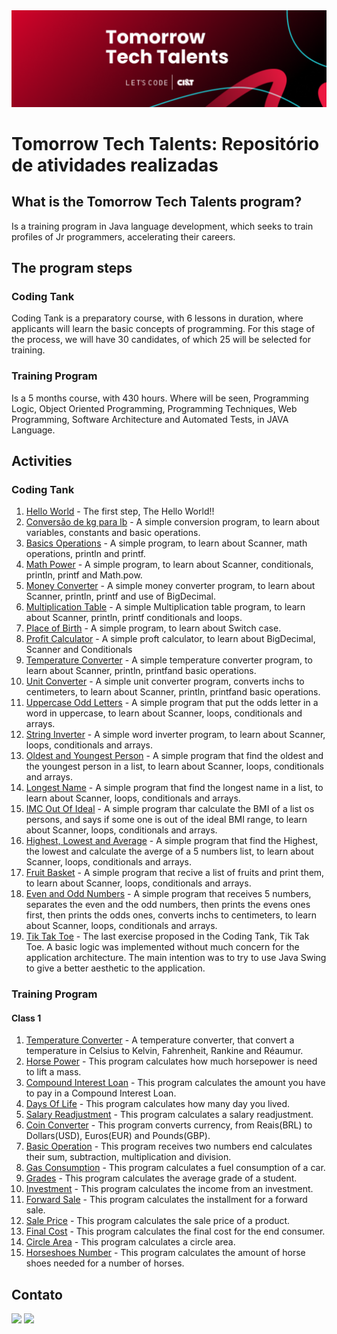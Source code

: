 <img alt="logo Tomorrow Tech Talents" src="https://github.com/joaomhernandes/TomorrowTechTalents/blob/main/assets/TomorrowTechTalentsLogo.svg" style="width: 300%, height: auto, margin-left: auto, margin-left: auto" />

# Tomorrow Tech Talents: Repositório de atividades realizadas

## What is the Tomorrow Tech Talents program?

Is a training program in Java language development, which seeks to train profiles of Jr programmers, accelerating their careers.

## The program steps

### Coding Tank

Coding Tank is a preparatory course, with 6 lessons in duration, where applicants will learn the basic concepts of programming. For this stage of the process, we will have 30 candidates, of which 25 will be selected for training.

### Training Program

Is a 5 months course, with 430 hours. Where will be seen, Programming Logic, Object Oriented Programming, Programming Techniques, Web Programming, Software Architecture and Automated Tests, in JAVA Language.

## Activities

### Coding Tank

1. [Hello World](https://github.com/joaomhernandes/TomorrowTechTalents/blob/main/src/codingTank/HelloWord.java) - The first step, The Hello World!!
2. [Conversão de kg para lb](https://github.com/joaomhernandes/TomorrowTechTalents/blob/main/src/codingTank/ConversaoKgLb.java) - A simple conversion program, to learn about variables, constants and basic operations. 
3. [Basics Operations](https://github.com/joaomhernandes/TomorrowTechTalents/blob/main/src/codingTank/ConversaoKgLb.java) - A simple program, to learn about Scanner, math operations, println and printf. 
4. [Math Power](https://github.com/joaomhernandes/TomorrowTechTalents/blob/main/src/codingTank/MathPower.java) - A simple program, to learn about Scanner, conditionals, println, printf and Math.pow.
5. [Money Converter](https://github.com/joaomhernandes/TomorrowTechTalents/blob/main/src/codingTank/MoneyConverter.java) - A simple money converter program, to learn about Scanner, println, printf and use of BigDecimal. 
6. [Multiplication Table](https://github.com/joaomhernandes/TomorrowTechTalents/blob/main/src/codingTank/MultiplicationTable.java) - A simple Multiplication table program, to learn about Scanner, println, printf conditionals and loops. 
7. [Place of Birth](https://github.com/joaomhernandes/TomorrowTechTalents/blob/main/src/codingTank/PlaceOfBirth.java) - A simple program, to learn about Switch case. 
8. [Profit Calculator](https://github.com/joaomhernandes/TomorrowTechTalents/blob/main/src/codingTank/ProfitCalculator.java) - A simple proft calculator, to learn about BigDecimal, Scanner and Conditionals 
9. [Temperature Converter](https://github.com/joaomhernandes/TomorrowTechTalents/blob/main/src/codingTank/TemperatureConverter.java) - A simple temperature converter program, to learn about Scanner, println, printfand basic operations. 
10. [Unit Converter](https://github.com/joaomhernandes/TomorrowTechTalents/blob/main/src/codingTank/UnitConverter.java) - A simple unit converter program, converts inchs to centimeters, to learn about Scanner, println, printfand basic operations.
11. [Uppercase Odd Letters](https://github.com/joaomhernandes/TomorrowTechTalents/blob/main/src/codingTank/UppercaseOddLetters.java) - A simple program that put the odds letter in a word in uppercase, to learn about Scanner, loops, conditionals and arrays. 
12. [String Inverter](https://github.com/joaomhernandes/TomorrowTechTalents/blob/main/src/codingTank/StringInverter.java) - A simple word inverter program, to learn about Scanner, loops, conditionals and arrays.
13. [Oldest and Youngest Person](https://github.com/joaomhernandes/TomorrowTechTalents/blob/main/src/codingTank/OldestYoungestPerson.java) - A simple program that find the oldest and the youngest person in a list, to learn about Scanner, loops, conditionals and arrays. 
14. [Longest Name](https://github.com/joaomhernandes/TomorrowTechTalents/blob/main/src/codingTank/LongestName.java) - A simple program that find the longest name in a list, to learn about Scanner, loops, conditionals and arrays.  
15. [IMC Out Of Ideal](https://github.com/joaomhernandes/TomorrowTechTalents/blob/main/src/codingTank/PlaceOfBirth.java) - A simple program thar calculate the BMI of a list os persons, and says if some one is out of the ideal BMI range, to learn about Scanner, loops, conditionals and arrays. 
16. [Highest, Lowest and Average](https://github.com/joaomhernandes/TomorrowTechTalents/blob/main/src/codingTank/HighestLowestAverage.java) - A simple program that find the Highest, the lowest and calculate the averge of a 5 numbers list, to learn about Scanner, loops, conditionals and arrays.
17. [Fruit Basket](https://github.com/joaomhernandes/TomorrowTechTalents/blob/main/src/codingTank/FruitBasket.java) - A simple program that recive a list of fruits and print them, to learn about Scanner, loops, conditionals and arrays. 
18. [Even and Odd Numbers](https://github.com/joaomhernandes/TomorrowTechTalents/blob/main/src/codingTank/EvenOddNumbers.java) - A simple program that receives 5 numbers, 
separates the even and the odd numbers, then prints the evens ones first, then prints the odds ones, converts inchs to centimeters, to learn about Scanner, loops, conditionals and arrays.
19. [Tik Tak Toe](https://github.com/joaomhernandes/TomorrowTechTalents/blob/main/src/tikTakToe) - The last exercise proposed in the Coding Tank, Tik Tak Toe. A basic logic was implemented without much concern for the application architecture. The main intention was to try to use Java Swing to give a better aesthetic to the application.

### Training Program

#### Class 1

1. [Temperature Converter](https://github.com/joaomhernandes/TomorrowTechTalents/blob/main/src/aula1/TemperatureConverter.java) - A temperature converter, that convert a temperature in Celsius to Kelvin, Fahrenheit, Rankine and Réaumur.
2. [Horse Power](https://github.com/joaomhernandes/TomorrowTechTalents/blob/main/src/aula1/HorsePower.java) - This program calculates how much horsepower is need to lift a mass.
3. [Compound Interest Loan](https://github.com/joaomhernandes/TomorrowTechTalents/blob/main/src/aula1/CompoundInterestLoan.java) - This program calculates the amount you have to pay in a Compound Interest Loan.
4. [Days Of Life](https://github.com/joaomhernandes/TomorrowTechTalents/blob/main/src/aula1/DaysOfLife.java) - This program calculates how many day you lived.
5. [Salary Readjustment](https://github.com/joaomhernandes/TomorrowTechTalents/blob/main/src/aula1/SalaryReadjustment.java) - This program calculates a salary readjustment.
6. [Coin Converter](https://github.com/joaomhernandes/TomorrowTechTalents/blob/main/src/aula1/CoinConverter.java) - This program converts currency, from Reais(BRL) to Dollars(USD), Euros(EUR) and Pounds(GBP).
7. [Basic Operation](https://github.com/joaomhernandes/TomorrowTechTalents/blob/main/src/aula1/BasicOperation.java) - This program receives two numbers end calculates their sum, subtraction, multiplication and division.
8. [Gas Consumption](https://github.com/joaomhernandes/TomorrowTechTalents/blob/main/src/aula1/GasConsumption.java) - This program calculates a fuel consumption of a car.
9. [Grades](https://github.com/joaomhernandes/TomorrowTechTalents/blob/main/src/aula1/Grades.java) - This program calculates the average grade of a student.
10. [Investment](https://github.com/joaomhernandes/TomorrowTechTalents/blob/main/src/aula1/Investment.java) - This program calculates the income from an investment.
11. [Forward Sale](https://github.com/joaomhernandes/TomorrowTechTalents/blob/main/src/aula1/ForwardSale.java) - This program calculates the installment for a forward sale.
12. [Sale Price](https://github.com/joaomhernandes/TomorrowTechTalents/blob/main/src/aula1/SalePrice.java) - This program calculates the sale price of a product.
13. [Final Cost](https://github.com/joaomhernandes/TomorrowTechTalents/blob/main/src/aula1/FinalCost.java) - This program calculates the final cost for the end consumer.
14. [Circle Area](https://github.com/joaomhernandes/TomorrowTechTalents/blob/main/src/aula1/CircleArea.java) - This program calculates a circle area.
15. [Horseshoes Number](https://github.com/joaomhernandes/TomorrowTechTalents/blob/main/src/aula1/HorseshoesNumber.java) - This program calculates the amount of horse shoes needed for a number of horses.


## Contato

 <a href = "mailto:joaom.hernandes@gmail.com"><img src="https://img.shields.io/badge/-Gmail-%23333?style=for-the-badge&logo=gmail&logoColor=white" target="_blank"></a>
 <a href="https://www.linkedin.com/in/joão-maurício-hernandes-carrenho/" target="_blank"><img src="https://img.shields.io/badge/-LinkedIn-%230077B5?style=for-the-badge&logo=linkedin&logoColor=white" target="_blank"></a> 

